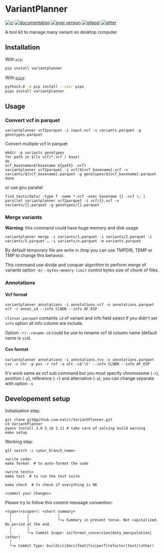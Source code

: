 # VariantPlanner

[![ci](https://github.com/natir/variantplanner/workflows/ci/badge.svg)](https://github.com/natir/variantplanner/actions?query=workflow%3Aci)
[![documentation](https://img.shields.io/badge/docs-mkdocs%20material-blue.svg?style=flat)](https://natir.github.io/variantplanner/)
[![pypi version](https://img.shields.io/pypi/v/variantplanner.svg)](https://pypi.org/project/variantplanner/)
[![gitpod](https://img.shields.io/badge/gitpod-workspace-blue.svg?style=flat)](https://gitpod.io/#https://github.com/natir/variantplanner)
[![gitter](https://badges.gitter.im/join%20chat.svg)](https://gitter.im/variantplanner/community)

A tool kit to manage many variant on desktop computer

## Installation

With `pip`:
```bash
pip install variantplanner
```

With [`pipx`](https://github.com/pipxproject/pipx):
```bash
python3.8 -m pip install --user pipx
pipx install variantplanner
```

## Usage

### Convert vcf in parquet

```
variantplanner vcf2parquet -i input.vcf -v variants.parquet -g genotypes.parquet
```

Convert multiple vcf in parquet

```
mkdir -p variants genotypes
for path in $(ls vcf/*.vcf | base)
do
vcf_basename=$(basename ${path} .vcf)
variantplanner vcf2parquet -i vcf/${vcf_basename}.vcf -v variants/${vcf_basename}.parquet -g genotypes/${vcf_basename}.parquet
done
```

or use gnu parallel

```
find tests/data/ -type f -name *.vcf -exec basename {} .vcf \; | parallel variantplanner vcf2parquet -i vcf/{}.vcf -v variants/{}.parquet -g genotypes/{}.parquet
```

### Merge variants

**Warning**: this command could have huge memory and disk usage

```
variantplanner merge -i variants/1.parquet -i variants/2.parquet -i variants/3.parquet … -i variants/n.parquet -m variants.parquet
```

By default temporary file are write in /tmp you can use TMPDIR, TEMP or TMP to change this behavior.

This command use divide and conquer algorithm to perform merge of variants option `-b|--bytes-memory-limit` control bytes size of chunk of files.

### Annotations

#### Vcf format

```
variantplanner annotations -i annotations.vcf -o annotations.parquet vcf -r annot_id --info CLNDN --info AF_ESP
```

`clinvar.parquet` containts `id` of variant and info field select if you didn't set `info` option all info column are include.

Option `-r|--rename-id` could be use to rename vcf id column name (default name is `vid`).

#### Csv format

```
variantplanner annotations -i annotations.tsv -o annotations.parquet csv -c chr -p pos -r ref -a alt -s$'\t' --info CLNDN --info AF_ESP
```

It's work same as vcf sub command but you must specify chromosome (`-c`), position (`-p`), reference (`-r`) and alternative (`-a`), you can change separate with option `-s`

## Developement setup

Initialisation step:

```
git clone git@github.com:natir/VariantPlanner.git
cd VariantPlanner
pyenv install 3.9 3.10 3.11 # take care of solving build warning
make setup
```

Working step:

```
git switch -c <your_branch_name>

<write code>
make format  # to auto-format the code

<write tests>
make test  # to run the test suite

make check  # to check if everything is OK

<commit your changes>
```

Please try to follow this commit message convention:

```
<type>(<scope>): <short summary>
  │       │             │
  │       │             └─⫸ Summary in present tense. Not capitalized. No period at the end.
  │       │
  │       └─⫸ Commit Scope: io|format_conversion|data_manipulation|(other)
  │
  └─⫸ Commit Type: build|ci|docs|feat|fix|perf|refactor|test|(other)
```
